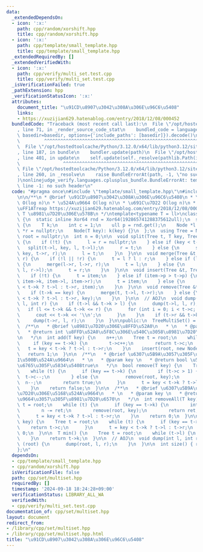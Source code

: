 ```yaml
---
data:
  _extendedDependsOn:
  - icon: ':x:'
    path: cpp/random/xorshift.hpp
    title: cpp/random/xorshift.hpp
  - icon: ':x:'
    path: cpp/template/small_template.hpp
    title: cpp/template/small_template.hpp
  _extendedRequiredBy: []
  _extendedVerifiedWith:
  - icon: ':x:'
    path: cpp/verify/multi_set.test.cpp
    title: cpp/verify/multi_set.test.cpp
  _isVerificationFailed: true
  _pathExtension: hpp
  _verificationStatusIcon: ':x:'
  attributes:
    document_title: "\u91CD\u8907\u3042\u308A\u306E\u96C6\u5408"
    links:
    - https://xuzijian629.hatenablog.com/entry/2018/12/08/000452
  bundledCode: "Traceback (most recent call last):\n  File \"/opt/hostedtoolcache/Python/3.12.0/x64/lib/python3.12/site-packages/onlinejudge_verify/documentation/build.py\"\
    , line 71, in _render_source_code_stat\n    bundled_code = language.bundle(stat.path,\
    \ basedir=basedir, options={'include_paths': [basedir]}).decode()\n          \
    \         ^^^^^^^^^^^^^^^^^^^^^^^^^^^^^^^^^^^^^^^^^^^^^^^^^^^^^^^^^^^^^^^^^^^^^^^^^^^^^^^^^\n\
    \  File \"/opt/hostedtoolcache/Python/3.12.0/x64/lib/python3.12/site-packages/onlinejudge_verify/languages/cplusplus.py\"\
    , line 187, in bundle\n    bundler.update(path)\n  File \"/opt/hostedtoolcache/Python/3.12.0/x64/lib/python3.12/site-packages/onlinejudge_verify/languages/cplusplus_bundle.py\"\
    , line 401, in update\n    self.update(self._resolve(pathlib.Path(included), included_from=path))\n\
    \                ^^^^^^^^^^^^^^^^^^^^^^^^^^^^^^^^^^^^^^^^^^^^^^^^^^^^^^^^^\n \
    \ File \"/opt/hostedtoolcache/Python/3.12.0/x64/lib/python3.12/site-packages/onlinejudge_verify/languages/cplusplus_bundle.py\"\
    , line 260, in _resolve\n    raise BundleErrorAt(path, -1, \"no such header\"\
    )\nonlinejudge_verify.languages.cplusplus_bundle.BundleErrorAt: template/small_template.hpp:\
    \ line -1: no such header\n"
  code: "#pragma once\n#include \"template/small_template.hpp\"\n#include \"random/xorshift.hpp\"\
    \n\n/**\n * @brief \u91CD\u8907\u3042\u308A\u306E\u96C6\u5408\n * \u633F\u5165\
    \ O(log n)\n * \u524A\u9664 O(log n)\n * \u691C\u7D22 O(log n)\n * \u5B9F\u88C5\
    \uFF1ATreap https://xuzijian629.hatenablog.com/entry/2018/12/08/000452\n * @tparam\
    \ T \u8981\u7D20\u306E\u578B\n */\ntemplate<typename T = ll>\nclass TreeMultiSet\
    \ {\n  static inline Xor64 rnd = Xor64(192865741288375612ull);\n  struct Node\
    \ {\n    T k;\n    int c = 1;\n    ull p = rnd.get();\n    Node *l = nullptr,\
    \ *r = nullptr;\n    Node(T key): k(key) {}\n  };\n  using Tree = Node *;\n  Tree\
    \ root = nullptr;\n  int n = 0;\n\n  void split(Tree t, T key, Tree &l, Tree &r)\
    \ {\n    if (!t) {\n      l = r = nullptr;\n    } else if (key < t->k) {\n   \
    \   split(t->l, key, l, t->l);\n      r = t;\n    } else {\n      split(t->r,\
    \ key, t->r, r);\n      l = t;\n    }\n  }\n\n  void merge(Tree &t, Tree l, Tree\
    \ r) {\n    if (!l || !r) {\n      t = l ? l : r;\n    } else if (l->p > r->p)\
    \ {\n      merge(l->r, l->r, r);\n      t = l;\n    } else {\n      merge(r->l,\
    \ l, r->l);\n      t = r;\n    }\n  }\n\n  void insert(Tree &t, Tree item) {\n\
    \    if (!t) {\n      t = item;\n    } else if (item->p > t->p) {\n      split(t,\
    \ item->k, item->l, item->r);\n      t = item;\n    } else {\n      insert(item->k\
    \ < t->k ? t->l : t->r, item);\n    }\n  }\n\n  void remove(Tree &t, T key) {\n\
    \    if (t->k == key) {\n      merge(t, t->l, t->r);\n    } else {\n      remove(key\
    \ < t->k ? t->l : t->r, key);\n    }\n  }\n\n  // AOJ\n  void dump(Tree &t, int\
    \ l, int r) {\n    if (t->l && t->k > l) {\n      dump(t->l, l, r);\n    }\n \
    \   if (l <= t->k && t->k <= r) {\n      for (int i = 0; i < t->c; i++) {\n  \
    \      cout << t->k << '\\n';\n      }\n    }\n    if (t->r && t->k < r) {\n \
    \     dump(t->r, l, r);\n    }\n  }\n\npublic:\n  TreeMultiSet() = default;\n\n\
    \  /**\n   * @brief \u8981\u7D20\u306E\u8FFD\u52A0\n   * \n   * @param key \n\
    \   * @return int \u8FFD\u52A0\u5F8C\u306E\u540C\u3058\u8981\u7D20\u306E\u6570\
    \n   */\n  int add(T key) {\n    n++;\n    Tree t = root;\n    while (t) {\n \
    \     if (key == t->k) {\n        t->c++;\n        return t->c;\n      }\n   \
    \   t = key < t->k ? t->l : t->r;\n    }\n    insert(root, new Node(key));\n \
    \   return 1;\n  }\n\n  /**\n   * @brief \u6307\u5B9A\u3057\u305F\u8981\u7D20\u306E\
    1\u500B\u524A\u9664\n   * \n   * @param key \n   * @return bool \u524A\u9664\u51FA\
    \u6765\u305F\u5834\u5408true\n   */\n  bool remove(T key) {\n    Tree t = root;\n\
    \    while (t) {\n      if (key == t->k) {\n        if (t->c > 1) {\n        \
    \  t->c--;\n        } else {\n          remove(root, key);\n        }\n      \
    \  n--;\n        return true;\n      }\n      t = key < t->k ? t->l : t->r;\n\
    \    }\n    return false;\n  }\n\n  /**\n   * @brief \u6307\u5B9A\u3057\u305F\u8981\
    \u7D20\u306E\u5168\u524A\u9664\n   * \n   * @param key \n   * @return int \u524A\
    \u9664\u3057\u305F\u8981\u7D20\u6570\n   */\n  int removeAll(T key) {\n    Tree\
    \ t = root;\n    while (t) {\n      if (key == t->k) {\n        int ret = t->c;\n\
    \        n -= ret;\n        remove(root, key);\n        return ret;\n      }\n\
    \      t = key < t->k ? t->l : t->r;\n    }\n    return 0;\n  }\n\n  int count(T\
    \ key) {\n    Tree t = root;\n    while (t) {\n      if (key == t->k) {\n    \
    \    return t->c;\n      }\n      t = key < t->k ? t->l : t->r;\n    }\n    return\
    \ 0;\n  }\n\n  T min() {\n    Tree t = root;\n    while (t->l) {\n      t = t->l;\n\
    \    }\n    return t->k;\n  }\n\n  // AOJ\n  void dump(int l, int r) {\n    if\
    \ (root) {\n      dump(root, l, r);\n    }\n  }\n\n  int size() { return n; }\n\
    };\n"
  dependsOn:
  - cpp/template/small_template.hpp
  - cpp/random/xorshift.hpp
  isVerificationFile: false
  path: cpp/set/multiset.hpp
  requiredBy: []
  timestamp: '2024-09-18 18:24:28+09:00'
  verificationStatus: LIBRARY_ALL_WA
  verifiedWith:
  - cpp/verify/multi_set.test.cpp
documentation_of: cpp/set/multiset.hpp
layout: document
redirect_from:
- /library/cpp/set/multiset.hpp
- /library/cpp/set/multiset.hpp.html
title: "\u91CD\u8907\u3042\u308A\u306E\u96C6\u5408"
---
```

